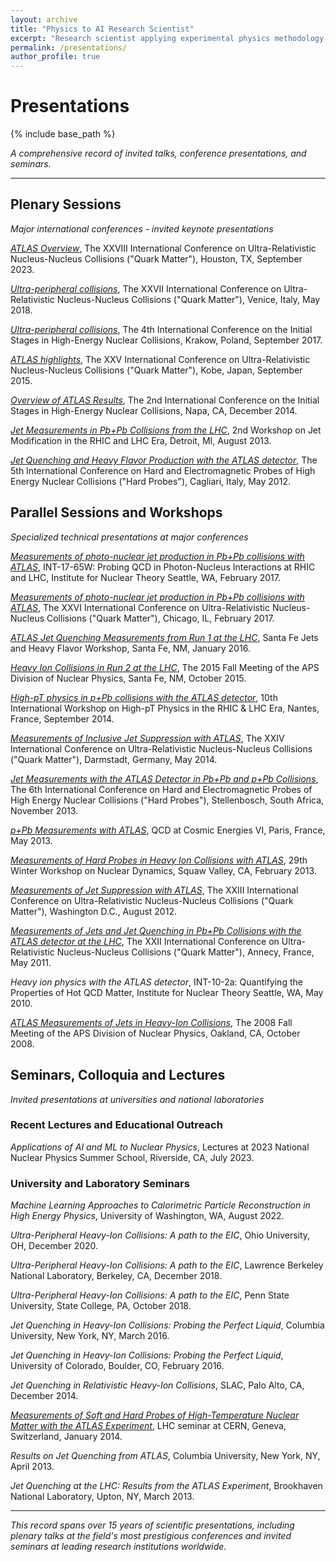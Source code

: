 ```yaml
---
layout: archive
title: "Physics to AI Research Scientist"
excerpt: "Research scientist applying experimental physics methodology to AI"
permalink: /presentations/
author_profile: true
---
```

# Presentations
{% include base_path %}

*A comprehensive record of invited talks, conference presentations, and seminars.*

---

## Plenary Sessions
*Major international conferences - invited keynote presentations*

[*ATLAS Overview*](https://indico.cern.ch/event/1139644/contributions/5343931/), The XXVIII International Conference on Ultra-Relativistic Nucleus-Nucleus Collisions ("Quark Matter"), Houston, TX, September 2023.

[*Ultra-peripheral collisions*](https://indico.cern.ch/event/656452/contributions/2899707/), The XXVII International Conference on Ultra-Relativistic Nucleus-Nucleus Collisions ("Quark Matter"), Venice, Italy, May 2018.

[*Ultra-peripheral collisions*](https://indico.cern.ch/event/578078/contributions/2658950/), The 4th International Conference on the Initial Stages in High-Energy Nuclear Collisions, Krakow, Poland, September 2017.

[*ATLAS highlights*](https://indico.cern.ch/event/355454/contributions/838851/), The XXV International Conference on Ultra-Relativistic Nucleus-Nucleus Collisions ("Quark Matter"), Kobe, Japan, September 2015.

[*Overview of ATLAS Results*](https://indico.cern.ch/event/336283/contributions/788466/), The 2nd International Conference on the Initial Stages in High-Energy Nuclear Collisions, Napa, CA, December 2014.

[*Jet Measurements in Pb+Pb Collisions from the LHC*](https://indico.cern.ch/event/256031/contributions/568111/), 2nd Workshop on Jet Modification in the RHIC and LHC Era, Detroit, MI, August 2013.

[*Jet Quenching and Heavy Flavor Production with the ATLAS detector*](https://cds.cern.ch/record/1490324), The 5th International Conference on Hard and Electromagnetic Probes of High Energy Nuclear Collisions ("Hard Probes"), Cagliari, Italy, May 2012.

## Parallel Sessions and Workshops
*Specialized technical presentations at major conferences*

[*Measurements of photo-nuclear jet production in Pb+Pb collisions with ATLAS*](https://archive.int.washington.edu/talks/WorkShops/int_17_65W/People/Angerami_A/Angerami.pdf), INT-17-65W: Probing QCD in Photon-Nucleus Interactions at RHIC and LHC, Institute for Nuclear Theory Seattle, WA, February 2017.

[*Measurements of photo-nuclear jet production in Pb+Pb collisions with ATLAS*](https://indico.cern.ch/event/433345/contributions/2358433/), The XXVI International Conference on Ultra-Relativistic Nucleus-Nucleus Collisions ("Quark Matter"), Chicago, IL, February 2017.

[*ATLAS Jet Quenching Measurements from Run 1 at the LHC*](https://indico.fnal.gov/event/10528/contributions/3281/), Santa Fe Jets and Heavy Flavor Workshop, Santa Fe, NM, January 2016.

[*Heavy Ion Collisions in Run 2 at the LHC*](https://meetings.aps.org/Meeting/DNP15/Session/FB), The 2015 Fall Meeting of the APS Division of Nuclear Physics, Santa Fe, NM, October 2015.

[*High-pT physics in p+Pb collisions with the ATLAS detector*](https://indico.cern.ch/event/289665/contributions/1644477/), 10th International Workshop on High-pT Physics in the RHIC & LHC Era, Nantes, France, September 2014.

[*Measurements of Inclusive Jet Suppression with ATLAS*](https://indico.cern.ch/event/219436/contributions/1523256/), The XXIV International Conference on Ultra-Relativistic Nucleus-Nucleus Collisions ("Quark Matter"), Darmstadt, Germany, May 2014.

[*Jet Measurements with the ATLAS Detector in Pb+Pb and p+Pb Collisions*](https://indico.tlabs.ac.za/event/30/contributions/325/), The 6th International Conference on Hard and Electromagnetic Probes of High Energy Nuclear Collisions ("Hard Probes"), Stellenbosch, South Africa, November 2013.

[*p+Pb Measurements with ATLAS*](https://indico.cern.ch/event/252570/contributions/563910/), QCD at Cosmic Energies VI, Paris, France, May 2013.

[*Measurements of Hard Probes in Heavy Ion Collisions with ATLAS*](https://cds.cern.ch/record/1521323), 29th Winter Workshop on Nuclear Dynamics, Squaw Valley, CA, February 2013.

[*Measurements of Jet Suppression with ATLAS*](https://indico.cern.ch/event/181055/contributions/308917/), The XXIII International Conference on Ultra-Relativistic Nucleus-Nucleus Collisions ("Quark Matter"), Washington D.C., August 2012.

[*Measurements of Jets and Jet Quenching in Pb+Pb Collisions with the ATLAS detector at the LHC*](https://indico.cern.ch/event/30248/contributions/1666669/), The XXII International Conference on Ultra-Relativistic Nucleus-Nucleus Collisions ("Quark Matter"), Annecy, France, May 2011.

*Heavy ion physics with the ATLAS detector*, INT-10-2a: Quantifying the Properties of Hot QCD Matter, Institute for Nuclear Theory Seattle, WA, May 2010.

[*ATLAS Measurements of Jets in Heavy-Ion Collisions*](https://meetings.aps.org/Meeting/DNP08/Session/CF.2), The 2008 Fall Meeting of the APS Division of Nuclear Physics, Oakland, CA, October 2008.

## Seminars, Colloquia and Lectures
*Invited presentations at universities and national laboratories*

### **Recent Lectures and Educational Outreach**
*Applications of AI and ML to Nuclear Physics*, Lectures at 2023 National Nuclear Physics Summer School, Riverside, CA, July 2023.

### **University and Laboratory Seminars**
*Machine Learning Approaches to Calorimetric Particle Reconstruction in High Energy Physics*, University of Washington, WA, August 2022.

*Ultra-Peripheral Heavy-Ion Collisions: A path to the EIC*, Ohio University, OH, December 2020.

*Ultra-Peripheral Heavy-Ion Collisions: A path to the EIC*, Lawrence Berkeley National Laboratory, Berkeley, CA, December 2018.

*Ultra-Peripheral Heavy-Ion Collisions: A path to the EIC*, Penn State University, State College, PA, October 2018.

*Jet Quenching in Heavy-Ion Collisions: Probing the Perfect Liquid*, Columbia University, New York, NY, March 2016.

*Jet Quenching in Heavy-Ion Collisions: Probing the Perfect Liquid*, University of Colorado, Boulder, CO, February 2016.

*Jet Quenching in Relativistic Heavy-Ion Collisions*, SLAC, Palo Alto, CA, December 2014.

[*Measurements of Soft and Hard Probes of High-Temperature Nuclear Matter with the ATLAS Experiment*](https://indico.cern.ch/event/295198/), LHC seminar at CERN, Geneva, Switzerland, January 2014.

*Results on Jet Quenching from ATLAS*, Columbia University, New York, NY, April 2013.

*Jet Quenching at the LHC: Results from the ATLAS Experiment*, Brookhaven National Laboratory, Upton, NY, March 2013.

---

*This record spans over 15 years of scientific presentations, including plenary talks at the field's most prestigious conferences and invited seminars at leading research institutions worldwide.*